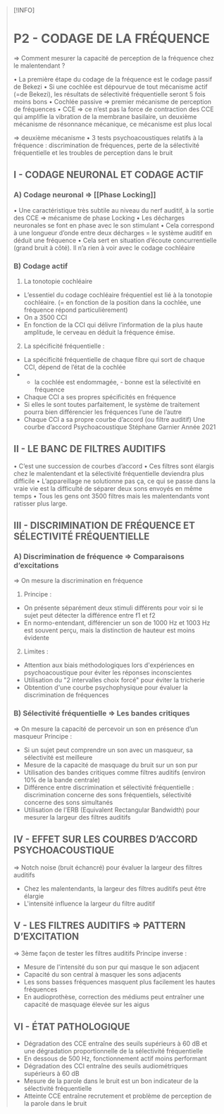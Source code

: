 >[!INFO]
># P2 - CODAGE DE LA FRÉQUENCE
> 
> => Comment mesurer la capacité de perception de la fréquence chez le malentendant ?
> 
> • La première étape du codage de la fréquence est le codage passif de Bekezi 
> • Si une cochlée est dépourvue de tout mécanisme actif (=de Bekezi), les résultats de sélectivité fréquentielle seront 5 fois moins bons
> • Cochlée passive => premier mécanisme de perception de fréquences
> • CCE => ce n’est pas la force de contraction des CCE qui amplifie la vibration de la membrane basilaire, un deuxième mécanisme de résonnance mécanique, ce mécanisme est plus local 
> 
> => deuxième mécanisme
> • 3 tests psychoacoustiques relatifs à la fréquence : discrimination de fréquences, perte de la sélectivité fréquentielle et les troubles de perception dans le bruit
> 
>## I - CODAGE NEURONAL ET CODAGE ACTIF
>
>### A) Codage neuronal => [[Phase Locking]]
> • Une caractéristique très subtile au niveau du nerf auditif, à la sortie des CCE => mécanisme de phase Locking
> • Les décharges neuronales se font en phase avec le son stimulant
> • Cela correspond à une longueur d’onde entre deux décharges = le système auditif en déduit une fréquence
> • Cela sert en situation d’écoute concurrentielle (grand bruit à côté). Il n’a rien à voir avec le codage cochléaire
> 
>### B) Codage actif
>
> 1) La tonotopie cochléaire
> - L’essentiel du codage cochléaire fréquentiel est lié à la tonotopie cochléaire. (= en fonction de la position dans la cochlée, une fréquence répond particulièrement)
> - On a 3500 CCI
> - En fonction de la CCI qui délivre l’information de la plus haute amplitude, le cerveau en déduit la fréquence émise.
> 
> 2) La spécificité fréquentielle :
> - La spécificité fréquentielle de chaque fibre qui sort de chaque CCI, dépend de l’état de la cochlée
> - + la cochlée est endommagée, - bonne est la sélectivité en fréquence
> - Chaque CCI a ses propres spécificités en fréquence
> - Si elles le sont toutes parfaitement, le système de traitement pourra bien différencier les fréquences l’une de l’autre
> - Chaque CCI a sa propre courbe d’accord (ou filtre auditif) Une courbe d’accord
> Psychoacoustique Stéphane Garnier Année 2021
> 
>## II - LE BANC DE FILTRES AUDITIFS
> • C’est une succession de courbes d’accord
> • Ces filtres sont élargis chez le malentendant et la sélectivité fréquentielle deviendra plus difficile
> • L’appareillage ne solutionne pas ça, ce qui se passe dans la vraie vie est la difficulté de séparer deux sons envoyés en même temps
> • Tous les gens ont 3500 filtres mais les malentendants vont ratisser plus large.
> 
>## III - DISCRIMINATION DE FRÉQUENCE ET SÉLECTIVITÉ FRÉQUENTIELLE
>
>### A) Discrimination de fréquence => Comparaisons d’excitations
> => On mesure la discrimination en fréquence
> 1) Principe :
> - On présente séparément deux stimuli différents pour voir si le sujet peut détecter la différence entre f1 et f2
> - En normo-entendant, différencier un son de 1000 Hz et 1003 Hz est souvent perçu, mais la distinction de hauteur est moins évidente
> 2) Limites :
> - Attention aux biais méthodologiques lors d'expériences en psychoacoustique pour éviter les réponses inconscientes
> - Utilisation du "2 intervalles choix forcé" pour éviter la tricherie
> - Obtention d'une courbe psychophysique pour évaluer la discrimination de fréquences
> 
>### B) Sélectivité fréquentielle => Les bandes critiques
> => On mesure la capacité de percevoir un son en présence d’un masqueur
> Principe :
> - Si un sujet peut comprendre un son avec un masqueur, sa sélectivité est meilleure
> - Mesure de la capacité de masquage du bruit sur un son pur
> - Utilisation des bandes critiques comme filtres auditifs (environ 10% de la bande centrale)
> - Différence entre discrimination et sélectivité fréquentielle : discrimination concerne des sons fréquentiels, sélectivité concerne des sons simultanés
> - Utilisation de l'ERB (Equivalent Rectangular Bandwidth) pour mesurer la largeur des filtres auditifs
> 
>## IV - EFFET SUR LES COURBES D’ACCORD PSYCHOACOUSTIQUE
> => Notch noise (bruit échancré) pour évaluer la largeur des filtres auditifs
> - Chez les malentendants, la largeur des filtres auditifs peut être élargie
> - L'intensité influence la largeur du filtre auditif
> 
>## V - LES FILTRES AUDITIFS => PATTERN D’EXCITATION
> => 3ème façon de tester les filtres auditifs
> Principe inverse :
> - Mesure de l'intensité du son pur qui masque le son adjacent
> - Capacité du son central à masquer les sons adjacents
> - Les sons basses fréquences masquent plus facilement les hautes fréquences
> - En audioprothèse, correction des médiums peut entraîner une capacité de masquage élevée sur les aigus
> 
>## VI - ÉTAT PATHOLOGIQUE
> - Dégradation des CCE entraîne des seuils supérieurs à 60 dB et une dégradation proportionnelle de la sélectivité fréquentielle
> - En dessous de 500 Hz, fonctionnement actif moins performant
> - Dégradation des CCI entraîne des seuils audiométriques supérieurs à 60 dB
> - Mesure de la parole dans le bruit est un bon indicateur de la sélectivité fréquentielle
> - Atteinte CCE entraîne recrutement et problème de perception de la parole dans le bruit


